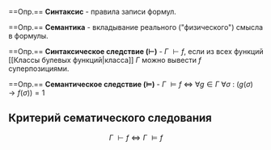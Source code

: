 ==Опр.== **Синтаксис** - правила записи формул.

==Опр.== **Семантика** - вкладывание реального ("физического") смысла в формулы.

==Опр.== **Синтаксическое следствие ($\vdash$)** - $Г\ \vdash f$, если из всех функций [[Классы булевых функций|класса]] $Г$ можно вывести $f$ суперпозициями.

==Опр.== **Семантическое следствие ($\models$)** - $Г\ \models f$ $\Leftrightarrow$ $\forall g \in Г\ \forall \sigma\ :\ (g(\sigma) \rightarrow f(\sigma)) = 1$

## Критерий сематического следования 

$$Г\ \vdash f \Longleftrightarrow Г\ \models f$$

